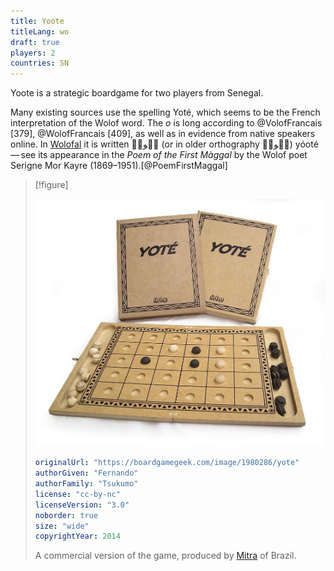 ```yaml
---
title: Yoote
titleLang: wo
draft: true
players: 2
countries: SN
---
```


<p class="lead">
<span class="aka noun" lang="wo">Yoote</span> is a strategic boardgame for two players from Senegal.
</p>

Many existing sources use the spelling <span class="aka noun" lang="fr">Yoté</span>, which seems to be the French interpretation of the Wolof word. The <i>o</i> is long according to @VolofFrancais [379], @WolofFrancais [409], as well as in evidence from native speakers online. In <a href="https://en.wikipedia.org/wiki/Wolofal_alphabet">Wolofal</a> it is written <span lang="wo-Arab" class="aka">يࣸوتࣺ</span> (or in older orthography <span lang="wo-Arab" class="aka">يࣸوتٜ</span>) <span lang="wo-Latn" class="aka noun">yóoté</span> — see its appearance in the <cite>Poem of the First Màggal</cite> by the Wolof poet Serigne Mor Kayre (1869–1951).[@PoemFirstMaggal]

> [!figure]
>
> ![A photo of a wooden board game made out of unpainted MDF, with a 6×5 board contained in a triangular-patterened border. There are white and black pieces in two shallow pockets on either side of the board, which can be folded in half to seal them shut. Behind is the box for the game, in a plain cardboard color with the name “Yoté” and the brand “Mitra”.](pic1980286.jpg)
>
> ```yaml
> originalUrl: "https://boardgamegeek.com/image/1980286/yote"
> authorGiven: "Fernando"
> authorFamily: "Tsukumo"
> license: "cc-by-nc"
> licenseVersion: "3.0"
> noborder: true
> size: "wide"
> copyrightYear: 2014
> ```
>
> A commercial version of the game, produced by [Mitra](https://www.mitrajogos.com.br/) of Brazil.
